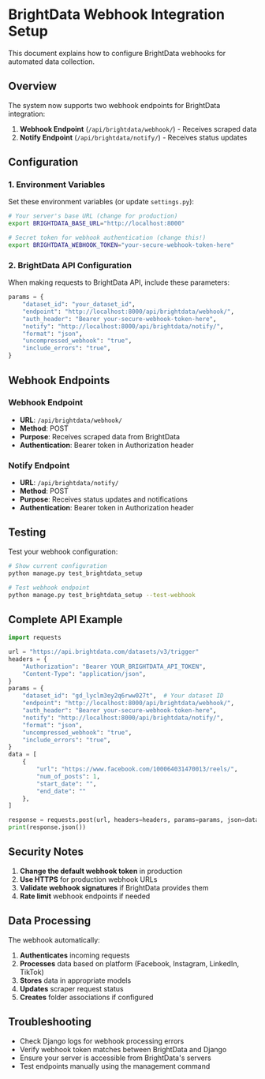 # BrightData Webhook Integration Setup

This document explains how to configure BrightData webhooks for automated data collection.

## Overview

The system now supports two webhook endpoints for BrightData integration:

1. **Webhook Endpoint** (`/api/brightdata/webhook/`) - Receives scraped data
2. **Notify Endpoint** (`/api/brightdata/notify/`) - Receives status updates

## Configuration

### 1. Environment Variables

Set these environment variables (or update `settings.py`):

```bash
# Your server's base URL (change for production)
export BRIGHTDATA_BASE_URL="http://localhost:8000"

# Secret token for webhook authentication (change this!)
export BRIGHTDATA_WEBHOOK_TOKEN="your-secure-webhook-token-here"
```

### 2. BrightData API Configuration

When making requests to BrightData API, include these parameters:

```python
params = {
    "dataset_id": "your_dataset_id",
    "endpoint": "http://localhost:8000/api/brightdata/webhook/",
    "auth_header": "Bearer your-secure-webhook-token-here",
    "notify": "http://localhost:8000/api/brightdata/notify/",
    "format": "json",
    "uncompressed_webhook": "true",
    "include_errors": "true",
}
```

## Webhook Endpoints

### Webhook Endpoint
- **URL**: `/api/brightdata/webhook/`
- **Method**: POST
- **Purpose**: Receives scraped data from BrightData
- **Authentication**: Bearer token in Authorization header

### Notify Endpoint
- **URL**: `/api/brightdata/notify/`
- **Method**: POST  
- **Purpose**: Receives status updates and notifications
- **Authentication**: Bearer token in Authorization header

## Testing

Test your webhook configuration:

```bash
# Show current configuration
python manage.py test_brightdata_setup

# Test webhook endpoint
python manage.py test_brightdata_setup --test-webhook
```

## Complete API Example

```python
import requests

url = "https://api.brightdata.com/datasets/v3/trigger"
headers = {
    "Authorization": "Bearer YOUR_BRIGHTDATA_API_TOKEN",
    "Content-Type": "application/json",
}
params = {
    "dataset_id": "gd_lyclm3ey2q6rww027t",  # Your dataset ID
    "endpoint": "http://localhost:8000/api/brightdata/webhook/",
    "auth_header": "Bearer your-secure-webhook-token-here",
    "notify": "http://localhost:8000/api/brightdata/notify/",
    "format": "json",
    "uncompressed_webhook": "true",
    "include_errors": "true",
}
data = [
    {
        "url": "https://www.facebook.com/100064031470013/reels/",
        "num_of_posts": 1,
        "start_date": "",
        "end_date": ""
    },
]

response = requests.post(url, headers=headers, params=params, json=data)
print(response.json())
```

## Security Notes

1. **Change the default webhook token** in production
2. **Use HTTPS** for production webhook URLs
3. **Validate webhook signatures** if BrightData provides them
4. **Rate limit** webhook endpoints if needed

## Data Processing

The webhook automatically:

1. **Authenticates** incoming requests
2. **Processes** data based on platform (Facebook, Instagram, LinkedIn, TikTok)
3. **Stores** data in appropriate models
4. **Updates** scraper request status
5. **Creates** folder associations if configured

## Troubleshooting

- Check Django logs for webhook processing errors
- Verify webhook token matches between BrightData and Django
- Ensure your server is accessible from BrightData's servers
- Test endpoints manually using the management command 